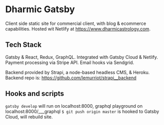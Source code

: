 # Dharmic Gatsby
Client side static site for commercial client, with blog & ecommerce capabilities.
Hosted wit Netlify at https://www.dharmicastrology.com.


## Tech Stack
Gatsby & React, Redux, GraphQL.
Integrated with Gatsby Cloud & Netlify.
Payment processing via Stripe API.
Email hooks via Sendgrid.

Backend provided by Strapi, a node-based headless CMS, & Heroku. Backend repo is: https://github.com/lemurriot/strapi__backend


## Hooks and scripts
``gatsby develop`` will run on localhost:8000, graphql playground on localhost:8000/___graphql
``$ git push origin master`` is hooked to Gatsby Cloud, will rebuild site.

